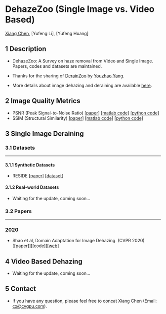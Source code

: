 # DehazeZoo (Single Image vs. Video Based)
[Xiang Chen](https://github.com/cxtalk), [Yufeng Li], [Yufeng Huang]

## 1 Description
   * DehazeZoo: A Survey on haze removal from Video and Single Image. Papers, codes and datasets are maintained.

   * Thanks for the sharing of [DerainZoo](https://github.com/nnUyi/DerainZoo) by [Youzhao Yang](https://github.com/nnuyi).
   
   * More details about image dehazing and deraining are available [here](https://zhuanlan.zhihu.com/dehaze-derain).

## 2 Image Quality Metrics
* PSNR (Peak Signal-to-Noise Ratio) [[paper]](https://ieeexplore.ieee.org/stamp/stamp.jsp?tp=&arnumber=4550695) [[matlab code]](https://www.mathworks.com/help/images/ref/psnr.html) [[python code]](https://github.com/aizvorski/video-quality)
* SSIM (Structural Similarity) [[paper]](https://ieeexplore.ieee.org/stamp/stamp.jsp?tp=&arnumber=1284395) [[matlab code]](http://www.cns.nyu.edu/~lcv/ssim/ssim_index.m) [[python code]](https://github.com/aizvorski/video-quality/blob/master/ssim.py)

## 3 Single Image Deraining
### 3.1 Datasets
------------
#### 3.1.1 Synthetic Datasets
* RESIDE [[paper](https://arxiv.org/pdf/1712.04143.pdf)] [[dataset](https://sites.google.com/view/reside-dehaze-datasets)]

#### 3.1.2 Real-world Datasets
* Waiting for the update, coming soon...

### 3.2 Papers
--------------
### 2020
* Shao et al, Domain Adaptation for Image Dehazing. (CVPR 2020) [[paper]][[code]][[web](https://sites.google.com/site/renwenqi888)]

## 4 Video Based Dehazing
* Waiting for the update, coming soon...

## 5 Contact
* If you have any question, please feel free to concat Xiang Chen (Email: cx@cvgpu.com).
